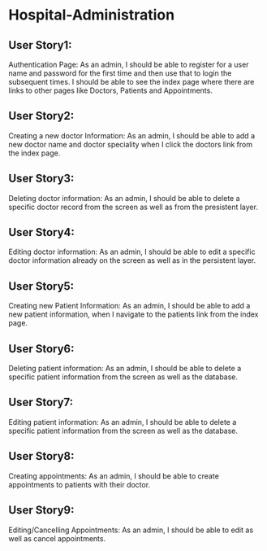 # Hospital-Administration

## User Story1:
Authentication Page: As an admin, I should be able to register for a user name and password for the first time and then use that to login the subsequent times. I should be able to see the index page where there are links to other pages like Doctors, Patients and Appointments. 

## User Story2: 
Creating a new doctor Information: As an admin, I should be able to add a new doctor name and doctor speciality when I click the doctors link from the index page. 

## User Story3: 
Deleting doctor information: As an admin, I should be able to delete a specific doctor record from the screen as well as from the presistent layer.

## User Story4:
Editing doctor information: As an admin, I should be able to edit a specific doctor information already on the screen as well as in the persistent layer.

## User Story5:
Creating new Patient Information: As an admin, I should be able to add a new patient information, when I navigate to the patients link from the index page.

## User Story6:
Deleting patient information: As an admin, I should be able to delete a specific patient information from the screen as well as the database. 

## User Story7:
Editing patient information: As an admin, I should be able to delete a specific patient information from the screen as well as the database. 

## User Story8:
Creating appointments: As an admin, I should be able to create appointments to patients with their doctor. 

## User Story9:
Editing/Cancelling Appointments: As an admin, I should be able to edit as well as cancel appointments. 
